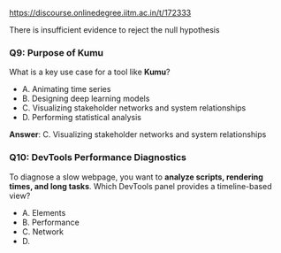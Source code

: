 https://discourse.onlinedegree.iitm.ac.in/t/172333

There is insufficient evidence to reject the null hypothesis</p>
<h3><a class="anchor" href="#p-617737-q9-purpose-of-kumu-11" name="p-617737-q9-purpose-of-kumu-11"></a>Q9: Purpose of Kumu</h3>
<p>What is a key use case for a tool like <strong>Kumu</strong>?</p>
<ul>
<li>A. Animating time series</li>
<li>B. Designing deep learning models</li>
<li>C. Visualizing stakeholder networks and system relationships</li>
<li>D. Performing statistical analysis</li>
</ul>
<p><strong>Answer</strong>: C. Visualizing stakeholder networks and system relationships</p>
<h3><a class="anchor" href="#p-617737-q10-devtools-performance-diagnostics-12" name="p-617737-q10-devtools-performance-diagnostics-12"></a>Q10: DevTools Performance Diagnostics</h3>
<p>To diagnose a slow webpage, you want to <strong>analyze scripts, rendering times, and long tasks</strong>. Which DevTools panel provides a timeline-based view?</p>
<ul>
<li>A. Elements</li>
<li>B. Performance</li>
<li>C. Network</li>
<li>D.